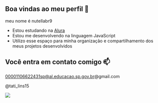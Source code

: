 ## Boa vindas ao meu perfil 💙

meu nome é nutellabr9
  
- Estou estudando na [Alura](https://www.alura.com.br)
- Estou me desenvolvendo na linguagem JavaScript
- Utilizo esse espaço para minha organização e compartilhamento dos meus projetos desenvolvidos

##  Você entra em contato comigo 📫

00001106622431sp@al.educacao.sp.gov.br@gmail.com

@tati_lins15

![](https://media1.tenor.com/m/XNYXr6rL2o8AAAAC/duck.gif)
